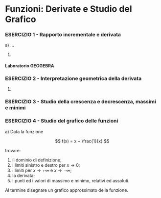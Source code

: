 # Funzioni: Derivate e Studio del Grafico

### ESERCIZIO 1 - Rapporto incrementale e derivata

a) ...

1. 



#### Laboratorio GEOGEBRA



### ESERCIZIO 2 - Interpretazione geometrica della derivata

1. 

### ESERCIZIO 3 - Studio della crescenza e decrescenza, massimi e minimi



### ESERCIZIO 4 - Studio del grafico delle funzioni



a) Data la funzione

$$
f(x) = x + \frac{1}{x}
$$

trovare:

1. il dominio di definizione;
2. i limiti sinistro e destro per $x \rightarrow 0$;
3. i limiti per $x \rightarrow +\infty$ e $x \rightarrow -\infty$;
4. la derivata;
5. i punti ed i valori di massimo e minimo, relativi ed assoluti.

Al termine disegnare un grafico approssimato della funzione.
